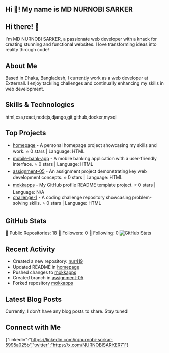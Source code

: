 <h2 align="left">Hi 👋! My name is MD NURNOBI SARKER </h2>

## Hi there! 👋

I'm MD NURNOBI SARKER, a passionate web developer with a knack for creating stunning and functional websites. I love transforming ideas into reality through code!

## About Me

Based in Dhaka, Bangladesh, I currently work as a web developer at Extternall. I enjoy tackling challenges and continually enhancing my skills in web development.

## Skills & Technologies

html,css,react,nodejs,django,git,github,docker,mysql

## Top Projects

- [homepage](https://github.com/nur419/homepage) - A personal homepage project showcasing my skills and work. ⭐️ 0 stars | Language: HTML
- [mobile-bank-app](https://github.com/nur419/mobile-bank-app) - A mobile banking application with a user-friendly interface. ⭐️ 0 stars | Language: HTML
- [assignment-05](https://github.com/nur419/assignment-05) - An assignment project demonstrating key web development concepts. ⭐️ 0 stars | Language: HTML
- [mokkapps](https://github.com/nur419/mokkapps) - My GitHub profile README template project. ⭐️ 0 stars | Language: N/A
- [challenge-1](https://github.com/nur419/challenge-1) - A coding challenge repository showcasing problem-solving skills. ⭐️ 0 stars | Language: HTML

## GitHub Stats

🌟 Public Repositories: 18
👥 Followers: 0
🔗 Following: 0
![GitHub Stats](https://github-readme-stats.vercel.app/api?username=nur419&show_icons=true&hide_title=true&count_private=true&theme=radical)

## Recent Activity

- Created a new repository: [nur419](https://github.com/nur419/nur419)
- Updated README in [homepage](https://github.com/nur419/homepage)
- Pushed changes to [mokkapps](https://github.com/nur419/mokkapps)
- Created branch in [assignment-05](https://github.com/nur419/assignment-05)
- Forked repository [mokkapps](https://github.com/Mokkapps/mokkapps)

## Latest Blog Posts

Currently, I don't have any blog posts to share. Stay tuned!

## Connect with Me

{"linkedin":"https://linkedin.com/in/nurnobi-sorkar-5995a025b","twitter":"https://x.com/NURNOBISARKER71"}

###
